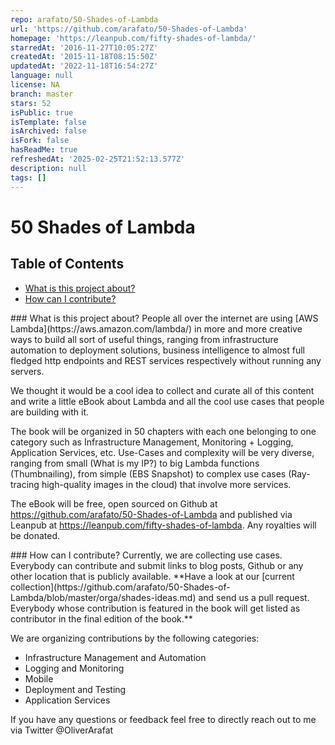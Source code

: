 ```yaml
---
repo: arafato/50-Shades-of-Lambda
url: 'https://github.com/arafato/50-Shades-of-Lambda'
homepage: 'https://leanpub.com/fifty-shades-of-lambda/'
starredAt: '2016-11-27T10:05:27Z'
createdAt: '2015-11-18T08:15:50Z'
updatedAt: '2022-11-18T16:54:27Z'
language: null
license: NA
branch: master
stars: 52
isPublic: true
isTemplate: false
isArchived: false
isFork: false
hasReadMe: true
refreshedAt: '2025-02-25T21:52:13.577Z'
description: null
tags: []
---
```


# 50 Shades of Lambda

## Table of Contents

  * [What is this project about?](#about)
  * [How can I contribute?](#contribute)


<a name="about"/>
### What is this project about?
People all over the internet are using
[AWS Lambda](https://aws.amazon.com/lambda/) in more and more creative
ways to build all sort of useful things, ranging from infrastructure
automation to deployment solutions, business intelligence to almost
full fledged http endpoints and REST services respectively without
running any servers.

We thought it would be a cool idea to collect and curate all of this
content and write a little eBook about Lambda and all the cool use
cases that people are building with it.

The book will be organized in 50 chapters with each one belonging to
one category such as Infrastructure Management, Monitoring + Logging,
Application Services, etc. Use-Cases and complexity will be very
diverse, ranging from small (What is my IP?) to big Lambda functions
(Thumbnailing), from simple (EBS Snapshot) to complex use cases
(Ray-tracing high-quality images in the cloud) that involve more
services.

The eBook will be free, open sourced on Github at
https://github.com/arafato/50-Shades-of-Lambda and published via
Leanpub at https://leanpub.com/fifty-shades-of-lambda. Any royalties
will be donated.

<a name="contribute"/>
### How can I contribute?
Currently, we are collecting use cases. Everybody can contribute and
submit links to blog posts, Github or any other location that is
publicly available. **Have a look at our
[current collection](https://github.com/arafato/50-Shades-of-Lambda/blob/master/orga/shades-ideas.md)
and send us a pull request. Everybody whose contribution is featured
in the book will get listed as contributor in the final edition of the
book.**

We are organizing contributions by the following categories:
- Infrastructure Management and Automation
- Logging and Monitoring
- Mobile
- Deployment and Testing
- Application Services

If you have any questions or feedback feel free to directly reach out
to me via Twitter @OliverArafat

